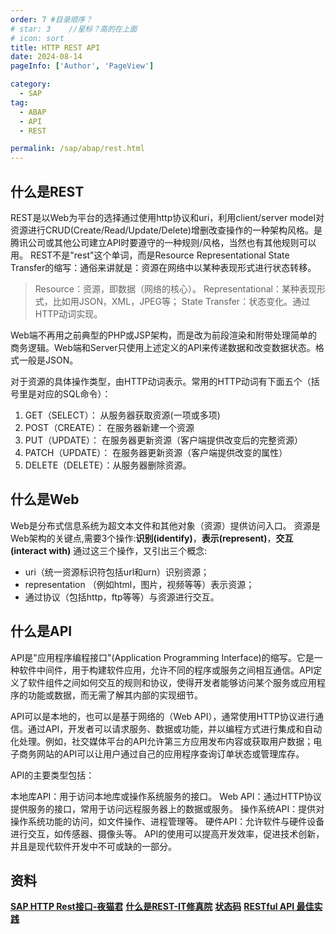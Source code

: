 ```yaml
---
order: 7 #目录顺序？
# star: 3    //星标？高的在上面
# icon: sort
title: HTTP REST API
date: 2024-08-14
pageInfo: ['Author', 'PageView']

category:
  - SAP
tag:
  - ABAP
  - API
  - REST

permalink: /sap/abap/rest.html
---
```

<!-- more -->
## 什么是REST
REST是以Web为平台的选择通过使用http协议和uri，利用client/server model对资源进行CRUD(Create/Read/Update/Delete)增删改查操作的一种架构风格。是腾讯公司或其他公司建立API时要遵守的一种规则/风格，当然也有其他规则可以用。
REST不是"rest"这个单词，而是Resource Representational State Transfer的缩写：通俗来讲就是：资源在网络中以某种表现形式进行状态转移。
>Resource：资源，即数据（网络的核心）。
>Representational：某种表现形式，比如用JSON，XML，JPEG等；
>State Transfer：状态变化。通过HTTP动词实现。

Web端不再用之前典型的PHP或JSP架构，而是改为前段渲染和附带处理简单的商务逻辑。Web端和Server只使用上述定义的API来传递数据和改变数据状态。格式一般是JSON。

对于资源的具体操作类型，由HTTP动词表示。常用的HTTP动词有下面五个（括号里是对应的SQL命令）：
1. GET（SELECT）： 从服务器获取资源(一项或多项)
2. POST（CREATE）： 在服务器新建一个资源
3. PUT（UPDATE）： 在服务器更新资源（客户端提供改变后的完整资源）
4. PATCH（UPDATE）： 在服务器更新资源（客户端提供改变的属性）
5. DELETE（DELETE）：从服务器删除资源。

## 什么是Web
Web是分布式信息系统为超文本文件和其他对象（资源）提供访问入口。
资源是Web架构的关键点,需要3个操作:**识别(identify)**，**表示(represent)**，**交互(interact with)**
通过这三个操作，又引出三个概念:
- uri（统一资源标识符包括url和urn）识别资源；
- representation （例如html，图片，视频等等）表示资源；
- 通过协议（包括http，ftp等等）与资源进行交互。

<!-- more -->
## 什么是API
API是"应用程序编程接口"(Application Programming Interface)的缩写。它是一种软件中间件，用于构建软件应用，允许不同的程序或服务之间相互通信。API定义了软件组件之间如何交互的规则和协议，使得开发者能够访问某个服务或应用程序的功能或数据，而无需了解其内部的实现细节。

API可以是本地的，也可以是基于网络的（Web API），通常使用HTTP协议进行通信。通过API，开发者可以请求服务、数据或功能，并以编程方式进行集成和自动化处理。例如，社交媒体平台的API允许第三方应用发布内容或获取用户数据；电子商务网站的API可以让用户通过自己的应用程序查询订单状态或管理库存。

API的主要类型包括：

本地库API：用于访问本地库或操作系统服务的接口。
Web API：通过HTTP协议提供服务的接口，常用于访问远程服务器上的数据或服务。
操作系统API：提供对操作系统功能的访问，如文件操作、进程管理等。
硬件API：允许软件与硬件设备进行交互，如传感器、摄像头等。
API的使用可以提高开发效率，促进技术创新，并且是现代软件开发中不可或缺的一部分。

## 资料
[**SAP HTTP Rest接口-夜猫君**](https://www.yemaojun.top/2023/07/04/ABAP/Rest%20Interface/SAP%20HTTP%20Rest%E6%8E%A5%E5%8F%A3/SAP-HTTP-Rest%E6%8E%A5%E5%8F%A3/)
[**什么是REST-IT修真院**](https://blog.csdn.net/jnshu_it/article/details/77930075?ops_request_misc=%257B%2522request%255Fid%2522%253A%2522158846112819725256744507%2522%252C%2522scm%2522%253A%252220140713.130102334..%2522%257D&request_id=158846112819725256744507&biz_id=0&utm_medium=distribute.pc_search_result.none-task-blog-2~all~baidu_landing_v2~default-7)
[**状态码**](https://en.wikipedia.org/wiki/List_of_HTTP_status_codes)
[**RESTful API 最佳实践**](https://www.ruanyifeng.com/blog/2018/10/restful-api-best-practices.html)